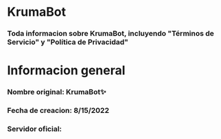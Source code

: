 # KrumaBot
### Toda informacion sobre KrumaBot, incluyendo "Términos de Servicio" y "Política de Privacidad"
# Informacion general
### Nombre original: **KrumaBot✨**
### Fecha de creacion: **8/15/2022**
### Servidor oficial: 
